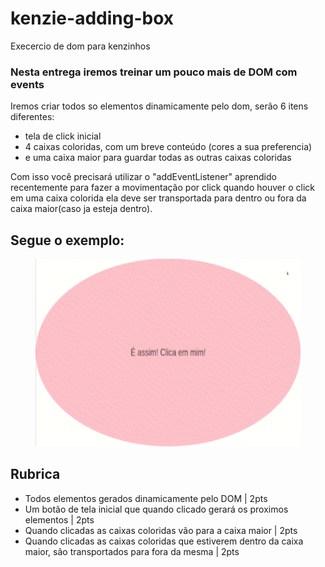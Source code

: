 # kenzie-adding-box

Execercio de dom para kenzinhos

### Nesta entrega iremos treinar um pouco mais de DOM com events

Iremos criar todos so elementos dinamicamente pelo dom, serão 6 itens diferentes:

- tela de click inicial
- 4 caixas coloridas, com um breve conteúdo (cores a sua preferencia)
- e uma caixa maior para guardar todas as outras caixas coloridas

Com isso você precisará utilizar o "addEventListener" aprendido recentemente para fazer a movimentação por click
quando houver o click em uma caixa colorida ela deve ser transportada para dentro ou fora da caixa maior(caso ja esteja dentro).

## Segue o exemplo:

   <figure align="center">
      <img width="500" height="300" src="./assets/exemplo.gif">
   </figure>

## Rubrica

- Todos elementos gerados dinamicamente pelo DOM | 2pts
- Um botão de tela inicial que quando clicado gerará os proximos elementos | 2pts
- Quando clicadas as caixas coloridas vão para a caixa maior | 2pts
- Quando clicadas as caixas coloridas que estiverem dentro da caixa maior, são transportados para fora da mesma | 2pts


